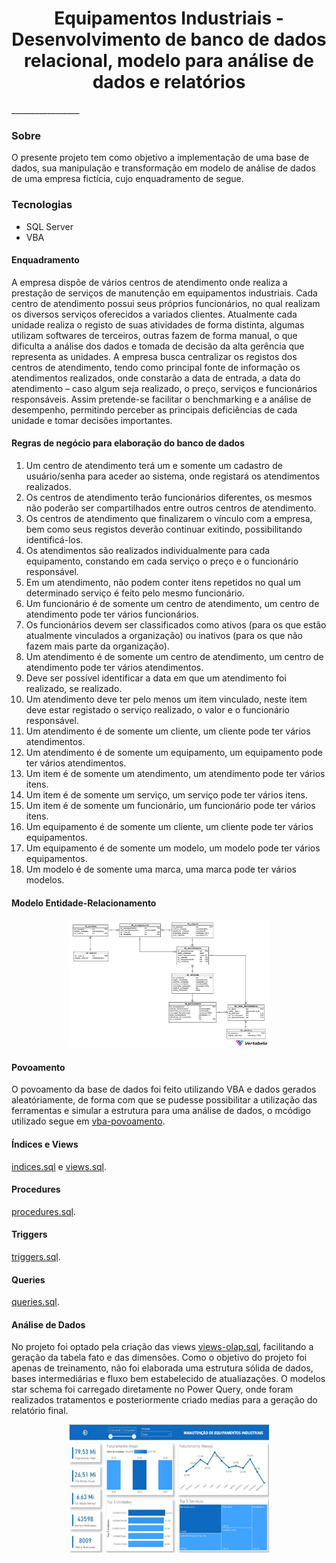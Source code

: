 <div align="center">
  <h1>Equipamentos Industriais - Desenvolvimento de banco de dados relacional, modelo para análise de dados e relatórios</h1>
</div>
_________________

### Sobre
O presente projeto tem como objetivo a implementação de uma base de dados, sua manipulação e transformação em modelo de análise de dados de uma empresa fictícia, cujo enquadramento de segue.

### Tecnologias
- SQL Server
- VBA

#### Enquadramento
A empresa dispõe de vários centros de atendimento onde realiza a prestação de serviços de manutenção em equipamentos industriais. Cada centro de atendimento possui seus próprios funcionários, no qual realizam os diversos serviços oferecidos a variados clientes. Atualmente cada unidade realiza o registo de suas atividades de forma distinta, algumas utilizam softwares de terceiros, outras fazem de forma manual, o que dificulta a análise dos dados e tomada de decisão da alta gerência que representa as unidades.
A empresa busca centralizar os registos dos centros de atendimento, tendo como principal fonte de informação os atendimentos realizados, onde constarão a data de entrada, a data do atendimento – caso algum seja realizado, o preço, serviços e funcionários responsáveis. Assim pretende-se facilitar o benchmarking e a análise de desempenho, permitindo perceber as principais deficiências de cada unidade e tomar decisões importantes.

#### Regras de negócio para elaboração do banco de dados
01) Um centro de atendimento terá um e somente um cadastro de usuário/senha para aceder ao sistema, onde registará os atendimentos realizados. 
02) Os centros de atendimento terão funcionários diferentes, os mesmos não poderão ser compartilhados entre outros centros de atendimento. 
03) Os centros de atendimento que finalizarem o vínculo com a empresa, bem como seus registos deverão continuar exitindo, possibilitando identificá-los.
04) Os atendimentos são realizados individualmente para cada equipamento, constando em cada serviço o preço e o funcionário responsável. 
05) Em um atendimento, não podem conter itens repetidos no qual um determinado serviço é feito pelo mesmo funcionário. 
06) Um funcionário é de somente um centro de atendimento, um centro de atendimento pode ter vários funcionários. 
07) Os funcionários devem ser classificados como ativos (para os que estão atualmente vinculados a organização) ou inativos (para os que não fazem mais parte da organização).
08)  Um atendimento é de somente um centro de atendimento, um centro de atendimento pode ter vários atendimentos. 
09) Deve ser possível identificar a data em que um atendimento foi realizado, se realizado.
10) Um atendimento deve ter pelo menos um item vinculado, neste item deve estar registado o serviço realizado, o valor e o funcionário responsável. 
11) Um atendimento é de somente um cliente, um cliente pode ter vários atendimentos. 
12) Um atendimento é de somente um equipamento, um equipamento pode ter vários atendimentos.
13) Um item é de somente um atendimento, um atendimento pode ter vários itens. 
14) Um item é de somente um serviço, um serviço pode ter vários itens. 
15) Um item é de somente um funcionário, um funcionário pode ter vários itens. 
16) Um equipamento é de somente um cliente, um cliente pode ter vários equipamentos. 
17) Um equipamento é de somente um modelo, um modelo pode ter vários equipamentos. 
18) Um modelo é de somente uma marca, uma marca pode ter vários modelos. 

#### Modelo Entidade-Relacionamento

<div align="center" >
  <img src="modeloer.png" width="320" height="205">
</div>

#### Povoamento
O povoamento da base de dados foi feito utilizando VBA e dados gerados aleatóriamente, de forma com que se pudesse possibilitar a utilização das ferramentas e simular a estrutura para uma análise de dados, o mcódigo utilizado segue em <a href="https://github.com/viniciusariza/bd-equip-industriais/tree/main/002%20-%20vba-povoamento">vba-povoamento</a>.

#### Índices e Views
<a href="https://github.com/viniciusariza/bd-equip-industriais/blob/main/001%20-%20bd-queries/003-indices.sql">indices.sql</a> e <a href="https://github.com/viniciusariza/bd-equip-industriais/blob/main/001%20-%20bd-queries/004-views.sql">views.sql</a>.

#### Procedures
<a href="https://github.com/viniciusariza/bd-equip-industriais/blob/main/001%20-%20bd-queries/006-procedures.sql">procedures.sql</a>.

#### Triggers
<a href="https://github.com/viniciusariza/bd-equip-industriais/blob/main/001%20-%20bd-queries/007-triggers.sql">triggers.sql</a>.

#### Queries
<a href="https://github.com/viniciusariza/bd-equip-industriais/blob/main/001%20-%20bd-queries/005-queries.sql">queries.sql</a>.

#### Análise de Dados
No projeto foi optado pela criação das views <a href="https://github.com/viniciusariza/bd-equip-industriais/blob/main/001%20-%20bd-queries/008-views-olap.sql">views-olap.sql</a>, facilitando a geração da tabela fato e das dimensões. Como o objetivo do projeto foi apenas de treinamento, não foi elaborada uma estrutura sólida de dados, bases intermediárias e fluxo bem estabelecido de atualiazações. O modelos star schema foi carregado diretamente no Power Query, onde foram realizados tratamentos e posteriormente criado medias para a geração do relatório final.

<div align="center" >
  <img src="relatorio.png" width="320" height="205">
</div>
